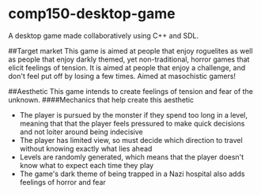 # comp150-desktop-game
A desktop game made collaboratively using C++ and SDL.

##Target market
This game is aimed at people that enjoy roguelites as well as people that enjoy darkly themed, yet non-traditional, horror games that elicit feelings of tension.
It is aimed at people that enjoy a challenge, and don't feel put off by losing a few times. 
Aimed at masochistic gamers!

##Aesthetic
This game intends to create feelings of tension and fear of the unknown.
####Mechanics that help create this aesthetic
* The player is pursued by the monster if they spend too long in a level, meaning that that the player feels pressured to make quick decisions and not loiter around being indecisive
* The player has limited view, so must decide which direction to travel without knowing exactly what lies ahead
* Levels are randomly generated, which means that the player doesn't know what to expect each time they play
* The game's dark theme of being trapped in a Nazi hospital also adds feelings of horror and fear
